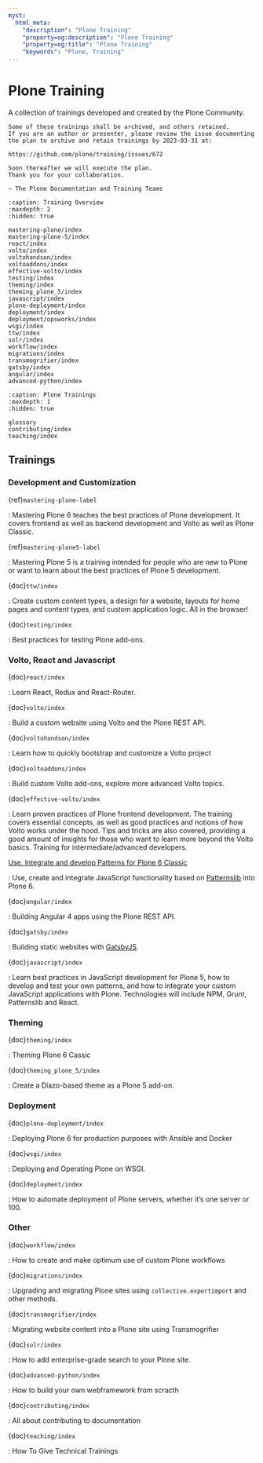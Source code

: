 ```yaml
---
myst:
  html_meta:
    "description": "Plone Training"
    "property=og:description": "Plone Training"
    "property=og:title": "Plone Training"
    "keywords": "Plone, Training"
---
```


# Plone Training

A collection of trainings developed and created by the Plone Community.

```{important}
Some of these trainings shall be archived, and others retained.
If you are an author or presenter, please review the issue documenting the plan to archive and retain trainings by 2023-03-31 at:

https://github.com/plone/training/issues/672

Soon thereafter we will execute the plan.
Thank you for your collaboration.

~ The Plone Documentation and Training Teams
```

```{toctree}
:caption: Training Overview
:maxdepth: 2
:hidden: true

mastering-plone/index
mastering-plone-5/index
react/index
volto/index
voltohandson/index
voltoaddons/index
effective-volto/index
testing/index
theming/index
theming_plone_5/index
javascript/index
plone-deployment/index
deployment/index
deployment/opsworks/index
wsgi/index
ttw/index
solr/index
workflow/index
migrations/index
transmogrifier/index
gatsby/index
angular/index
advanced-python/index
```

```{toctree}
:caption: Plone Trainings
:maxdepth: 1
:hidden: true

glossary
contributing/index
teaching/index
```


## Trainings

### Development and Customization

{ref}`mastering-plone-label`

: Mastering Plone 6 teaches the best practices of Plone development. It covers frontend as well as backend development and Volto as well as Plone Classic.

{ref}`mastering-plone5-label`

: Mastering Plone 5 is a training intended for people who are new to Plone or want to learn about the best practices of Plone 5 development.

{doc}`ttw/index`

: Create custom content types, a design for a website, layouts for home pages and content types, and custom application logic.
  All in the browser!

{doc}`testing/index`

: Best practices for testing Plone add-ons.

### Volto, React and Javascript

{doc}`react/index`

: Learn React, Redux and React-Router.

{doc}`volto/index`

: Build a custom website using Volto and the Plone REST API.

{doc}`voltohandson/index`

: Learn how to quickly bootstrap and customize a Volto project

{doc}`voltoaddons/index`

: Build custom Volto add-ons, explore more advanced Volto topics.

{doc}`effective-volto/index`

: Learn proven practices of Plone frontend development.
  The training covers essential concepts, as well as good practices and notions of how Volto works under the hood.
  Tips and tricks are also covered, providing a good amount of insights for those who want to learn more beyond the Volto basics.
  Training for intermediate/advanced developers.

[Use, Integrate and develop Patterns for Plone 6 Classic](https://patternslib.github.io/patternslib-training)

: Use, create and integrate JavaScript functionality based on [Patternslib](https://patternslib.com/) into Plone 6.

{doc}`angular/index`

: Building Angular 4 apps using the Plone REST API.

{doc}`gatsby/index`

: Building static websites with [GatsbyJS](https://www.gatsbyjs.com/).

{doc}`javascript/index`

: Learn best practices in JavaScript development for Plone 5, how to develop and test your own patterns,
  and how to integrate your custom JavaScript applications with Plone.
  Technologies will include NPM, Grunt, Patternslib and React.

### Theming


{doc}`theming/index`

: Theming Plone 6 Cassic

{doc}`theming_plone_5/index`

: Create a Diazo-based theme as a Plone 5 add-on.

### Deployment

{doc}`plone-deployment/index`

: Deploying Plone 6 for production purposes with Ansible and Docker

{doc}`wsgi/index`

: Deploying and Operating Plone on WSGI.

{doc}`deployment/index`

: How to automate deployment of Plone servers, whether it’s one server or 100.

### Other

{doc}`workflow/index`

: How to create and make optimum use of custom Plone workflows

{doc}`migrations/index`

: Upgrading and migrating Plone sites using `collective.exportimport` and other methods.

{doc}`transmogrifier/index`

: Migrating website content into a Plone site using Transmogrifier

{doc}`solr/index`

: How to add enterprise-grade search to your Plone site.

{doc}`advanced-python/index`

: How to build your own webframework from scracth

{doc}`contributing/index`

: All about contributing to documentation

{doc}`teaching/index`

: How To Give Technical Trainings
